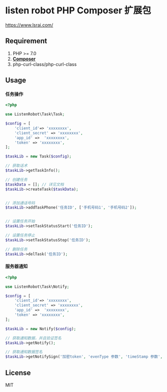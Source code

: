 # listen robot PHP Composer 扩展包

https://www.lsrai.com/

## Requirement

1. PHP >= 7.0
2. **[Composer](https://getcomposer.org/)**
3. php-curl-class/php-curl-class



## Usage

#### 任务操作

```php
<?php

use ListenRobot\Task\Task;

$config = [
    'client_id'=> 'xxxxxxxx',
    'client_secret' => 'xxxxxxxx',
    'app_id' =>  'xxxxxxxx',
    'token' => 'xxxxxxxx',
];

$taskLib = new Task($config);

// 获取话术
$taskLib->getTaskInfo();

// 创建任务
$taskData = []; // 详见文档
$taskLib->createTask($taskData);


// 添加通话号码
$taskLib->addTaskPhone('任务ID', ['手机号码1', '手机号码2']);


// 设置任务开始
$taskLib->setTaskStatusStart('任务ID');

// 设置任务停止
$taskLib->setTaskStatusStop('任务ID');

// 删除任务
$taskLib->delTask('任务ID');
```





#### 服务器通知

```php
<?php

use ListenRobot\Task\Notify;

$config = [
    'client_id'=> 'xxxxxxxx',
    'client_secret' => 'xxxxxxxx',
    'app_id' =>  'xxxxxxxx',
    'token' => 'xxxxxxxx',
];

$taskLib = new Notify($config);

// 获取通知数据，并且验证签名
$taskLib->getNotify();

// 获取通知数据签名
$taskLib->getNotifySign('加密token', 'evenType 参数', 'timeStamp 参数', 'nonce 参数', 'eventData 参数');
```

## License

MIT